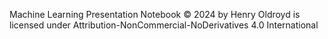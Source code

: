 Machine Learning Presentation Notebook © 2024 by Henry Oldroyd is licensed under Attribution-NonCommercial-NoDerivatives 4.0 International 
